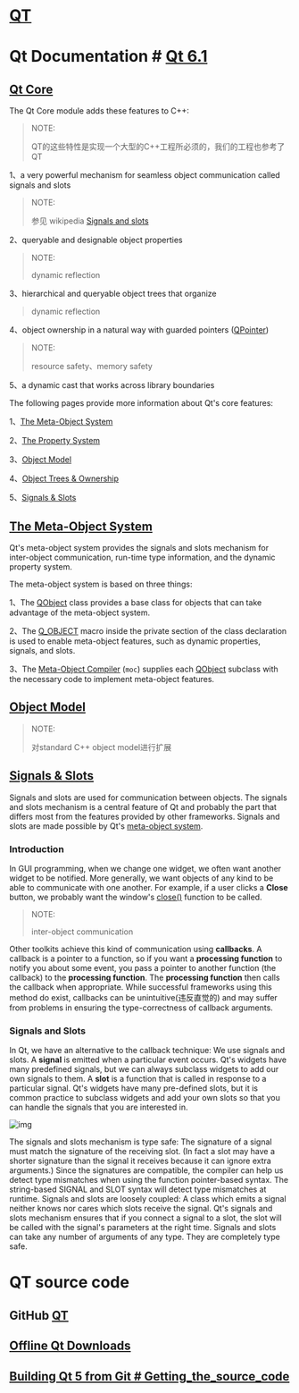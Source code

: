 # [QT](https://www.qt.io/)





# Qt Documentation # [Qt 6.1](https://doc.qt.io/qt-6/index.html) 

## [Qt Core](https://doc.qt.io/qt-6/qtcore-index.html)

The Qt Core module adds these features to C++:

> NOTE: 
>
> QT的这些特性是实现一个大型的C++工程所必须的，我们的工程也参考了QT

1、a very powerful mechanism for seamless object communication called signals and slots

> NOTE: 
>
> 参见 wikipedia [Signals and slots](https://en.wikipedia.org/wiki/Signals_and_slots)

2、queryable and designable object properties

> NOTE:
>
> dynamic reflection

3、hierarchical and queryable object trees that organize

> dynamic reflection

4、object ownership in a natural way with guarded pointers ([QPointer](https://doc.qt.io/qt-6/qpointer.html))

> NOTE: 
>
> resource safety、memory safety

5、a dynamic cast that works across library boundaries

The following pages provide more information about Qt's core features:

1、[The Meta-Object System](https://doc.qt.io/qt-6/metaobjects.html)

2、[The Property System](https://doc.qt.io/qt-6/properties.html)

3、[Object Model](https://doc.qt.io/qt-6/object.html)

4、[Object Trees & Ownership](https://doc.qt.io/qt-6/objecttrees.html)

5、[Signals & Slots](https://doc.qt.io/qt-6/signalsandslots.html)

## [The Meta-Object System](https://doc.qt.io/qt-6/metaobjects.html)

Qt's meta-object system provides the signals and slots mechanism for inter-object communication, run-time type information, and the dynamic property system.

The meta-object system is based on three things:

1、The [QObject](https://doc.qt.io/qt-6/qobject.html) class provides a base class for objects that can take advantage of the meta-object system.

2、The [Q_OBJECT](https://doc.qt.io/qt-6/qobject.html#Q_OBJECT) macro inside the private section of the class declaration is used to enable meta-object features, such as dynamic properties, signals, and slots.

3、The [Meta-Object Compiler](https://doc.qt.io/qt-6/moc.html) (`moc`) supplies each [QObject](https://doc.qt.io/qt-6/qobject.html) subclass with the necessary code to implement meta-object features.



## [Object Model](https://doc.qt.io/qt-6/object.html)

> NOTE: 
>
> 对standard C++ object model进行扩展



## [Signals & Slots](https://doc.qt.io/qt-6/signalsandslots.html)

Signals and slots are used for communication between objects. The signals and slots mechanism is a central feature of Qt and probably the part that differs most from the features provided by other frameworks. Signals and slots are made possible by Qt's [meta-object system](https://doc.qt.io/qt-6/metaobjects.html).



### Introduction

In GUI programming, when we change one widget, we often want another widget to be notified. More generally, we want objects of any kind to be able to communicate with one another. For example, if a user clicks a **Close** button, we probably want the window's [close()](https://doc.qt.io/qt-6/qwidget.html#close) function to be called.

> NOTE: 
>
> inter-object communication

Other toolkits achieve this kind of communication using **callbacks**. A callback is a pointer to a function, so if you want a **processing function** to notify you about some event,  you pass a pointer to another function (the callback) to the **processing function**. The **processing function** then calls the callback when appropriate. While successful frameworks using this method do exist, callbacks can be unintuitive(违反直觉的) and may suffer from problems in ensuring the type-correctness of callback arguments.



### Signals and Slots

In Qt, we have an alternative to the callback technique: We use signals and slots. A **signal** is emitted when a particular event occurs. Qt's widgets have many predefined signals, but we can always subclass widgets to add our own signals to them. A **slot** is a function that is called in response to a particular signal. Qt's widgets have many pre-defined slots, but it is common practice to subclass widgets and add your own slots so that you can handle the signals that you are interested in.

![img](https://doc.qt.io/qt-6/images/abstract-connections.png)



The signals and slots mechanism is type safe: The signature of a signal must match the signature of the receiving slot. (In fact a slot may have a shorter signature than the signal it receives because it can ignore extra arguments.) Since the signatures are compatible, the compiler can help us detect type mismatches when using the function pointer-based syntax. The string-based SIGNAL and SLOT syntax will detect type mismatches at runtime. Signals and slots are loosely coupled: A class which emits a signal neither knows nor cares which slots receive the signal. Qt's signals and slots mechanism ensures that if you connect a signal to a slot, the slot will be called with the signal's parameters at the right time. Signals and slots can take any number of arguments of any type. They are completely type safe.

# QT source code



## GitHub [QT](https://github.com/qt)



## [Offline Qt Downloads](https://www.qt.io/offline-installers)



## [Building Qt 5 from Git # Getting_the_source_code](https://wiki.qt.io/Building_Qt_5_from_Git#Getting_the_source_code)


